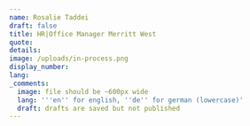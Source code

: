 ```yaml
---
name: Rosalie Taddei
draft: false
title: HR|Office Manager Merritt West
quote:
details:
image: /uploads/in-process.png
display_number:
lang:
_comments:
  image: file should be ~600px wide
  lang: '''en'' for english, ''de'' for german (lowercase)'
  draft: drafts are saved but not published
---
```



